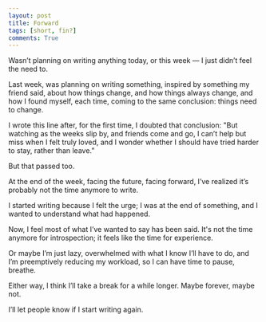 ```yaml
---
layout: post
title: Forward
tags: [short, fin?]
comments: True
---
```


Wasn’t planning on writing anything today, or this week — I just didn’t feel the need to.

Last week, was planning on writing something, inspired by something my friend said, about how things change, and how things always change, and how I found myself, each time, coming to the same conclusion: things need to change. 

I wrote this line after, for the first time, I doubted that conclusion: "But watching as the weeks slip by, and friends come and go, I can’t help but miss when I felt truly loved, and I wonder whether I should have tried harder to stay, rather than leave.”

But that passed too. 

At the end of the week, facing the future, facing forward, I’ve realized it’s probably not the time anymore to write. 

I started writing because I felt the urge; I was at the end of something, and I wanted to understand what had happened.

Now, I feel most of what I’ve wanted to say has been said. It's not the time anymore for introspection; it feels like the time for experience. 

Or maybe I’m just lazy, overwhelmed with what I know I’ll have to do, and I’m preemptively reducing my workload, so I can have time to pause, breathe.

Either way, I think I’ll take a break for a while longer. Maybe forever, maybe not. 

I’ll let people know if I start writing again. 

